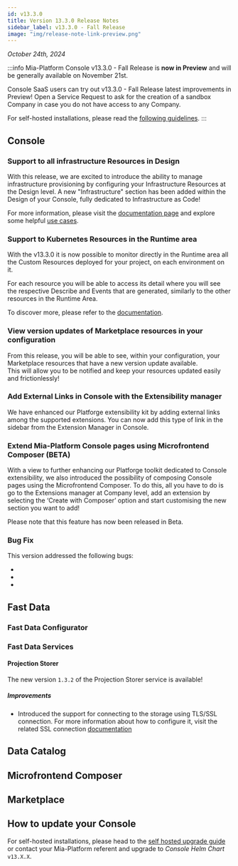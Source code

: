 ```yaml
---
id: v13.3.0
title: Version 13.3.0 Release Notes
sidebar_label: v13.3.0 - Fall Release
image: "img/release-note-link-preview.png"
---
```


_October 24th, 2024_

:::info
Mia-Platform Console v13.3.0 - Fall Release is **now in Preview** and will be generally available on November 21st.

Console SaaS users can try out v13.3.0 - Fall Release latest improvements in Preview! Open a Service Request to ask for the creation of a sandbox Company in case you do not have access to any Company.

For self-hosted installations, please read the [following guidelines](#how-to-update-your-console).
:::

## Console

### Support to all infrastructure Resources in Design

With this release, we are excited to introduce the ability to manage infrastructure provisioning by configuring your Infrastructure Resources at the Design level.
A new "Infrastructure" section has been added within the Design of your Console, fully dedicated to Infrastructure as Code!

For more information, please visit the [documentation page](/console/design-your-projects/custom-resources.md) and explore some helpful [use cases](/console/design-your-projects/custom-resources/custom-resources-use-cases.md).

### Support to Kubernetes Resources in the Runtime area 

With the v13.3.0 it is now possible to monitor directly in the Runtime area all the Custom Resources deployed for your project, on each environment on it.

For each resource you will be able to access its detail where you will see the respective Describe and Events that are generated, similarly to the other resources in the Runtime Area.

To discover more, please refer to the [documentation](/console/design-your-projects/custom-resources/custom-resources.md).

### View version updates of Marketplace resources in your configuration

From this release, you will be able to see, within your configuration, your Marketplace resources that have a new version update available.  
This will allow you to be notified and keep your resources updated easily and frictionlessly!

### Add External Links in Console with the Extensibility manager

We have enhanced our Platforge extensibility kit by adding external links among the supported extensions. You can now add this type of link in the sidebar from the Extension Manager in Console.

### Extend Mia-Platform Console pages using Microfrontend Composer (BETA)

With a view to further enhancing our Platforge toolkit dedicated to Console extensibility, we also introduced the possibility of composing Console pages using the Microfrontend Composer. 
To do this, all you have to do is go to the Extensions manager at Company level, add an extension by selecting the ‘Create with Composer’ option and start customising the new section you want to add!

Please note that this feature has now been released in Beta.

### Bug Fix

This version addressed the following bugs:

* 
* 
* 

## Fast Data

### Fast Data Configurator

### Fast Data Services

#### Projection Storer

The new version `1.3.2` of the Projection Storer service is available!

##### Improvements

* Introduced the support for connecting to the storage using TLS/SSL connection. For more information about how to configure it, visit the related SSL connection [documentation](/fast_data/configuration/projection_storer.md#ssl-connection)

## Data Catalog

## Microfrontend Composer

## Marketplace

## How to update your Console

For self-hosted installations, please head to the [self hosted upgrade guide](/infrastructure/self-hosted/installation-chart/100_how-to-upgrade.md) or contact your Mia-Platform referent and upgrade to _Console Helm Chart_ `v13.X.X`.
